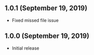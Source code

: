 ## 1.0.1 (September 19, 2019)

- Fixed missed file issue

## 1.0.0 (September 19, 2019)

- Initial release
